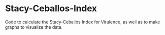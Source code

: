 # Stacy-Ceballos-Index
Code to calculate the Stacy-Ceballos Index for Virulence, as well as to make graphs to visualize the data.
